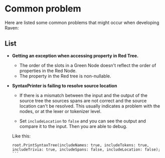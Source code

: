 # Common problem

Here are listed some common problems that might occur when developing Raven:

## List

* **Getting an exception when accessing property in Red Tree.**

    * The order of the slots in a Green Node doesn't reflect the order of properties in the Red Node.
    * The property in the Red tree is non-nullable.

* **SyntaxPrinter is failing to resolve source location**

    * If there is a mismatch between the input and the output of the source tree the sources spans are not correct and the source location can't be resolved. This usually indicates a problem with the nodes, or at the lexer or tokenizer level.

    * Set ``includeLocation`` to ``false`` and you can see the output and compare it to the input. Then you are able to debug.

    Like this:

    ````
    root.PrintSyntaxTree(includeNames: true, includeTokens: true, includeTrivia: true, includeSpans: false, includeLocation: false);
    ```